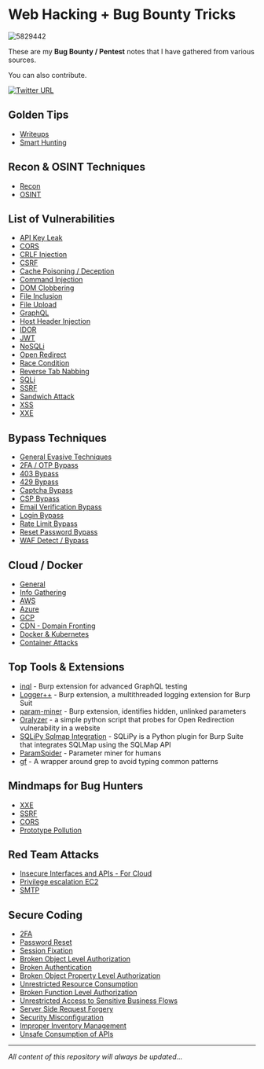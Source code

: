 # Web Hacking + Bug Bounty Tricks
![5829442](https://github.com/Mehdi0x90/Web_Hacking/assets/17106836/5ffcc3e2-3cc0-4327-b5f9-00c58f524c6b)

These are my **Bug Bounty / Pentest** notes that I have gathered from various sources. 

You can also contribute.

[![Twitter URL](https://img.shields.io/twitter/follow/mehdi0x90)](https://twitter.com/mehdi0x90)


## Golden Tips
* [Writeups](https://github.com/Mehdi0x90/Web_Hacking/blob/main/writeups.md)
* [Smart Hunting](https://github.com/Mehdi0x90/Web_Hacking/blob/main/smart%20hunting.md)


## Recon & OSINT Techniques
* [Recon](https://github.com/Mehdi0x90/Web_Hacking/blob/main/Recon.md)
* [OSINT](https://github.com/Mehdi0x90/Web_Hacking/blob/main/OSINT.md)


## List of Vulnerabilities
* [API Key Leak](https://github.com/Mehdi0x90/Web_Hacking/blob/main/API%20Key%20Leak.md)
* [CORS](https://github.com/Mehdi0x90/Web_Hacking/blob/main/CORS%20-%20Misconfigurations%20%26%20Bypass.md)
* [CRLF Injection](https://github.com/Mehdi0x90/Web_Hacking/blob/main/CRLF.md)
* [CSRF](https://github.com/Mehdi0x90/Web_Hacking/blob/main/CSRF.md)
* [Cache Poisoning / Deception](https://github.com/Mehdi0x90/Web_Hacking/blob/main/Cache%20Deception.md)
* [Command Injection](https://github.com/Mehdi0x90/Web_Hacking/blob/main/Command%20Injection.md)
* [DOM Clobbering](https://github.com/Mehdi0x90/Web_Hacking/blob/main/Dom%20Clobbering.md)
* [File Inclusion](https://github.com/Mehdi0x90/Web_Hacking/blob/main/File%20Inclusion.md)
* [File Upload](https://github.com/Mehdi0x90/Web_Hacking/blob/main/File%20Upload.md)
* [GraphQL](https://github.com/Mehdi0x90/Web_Hacking/blob/main/GraphQL.md)
* [Host Header Injection](https://github.com/Mehdi0x90/Web_Hacking/blob/main/Host%20Header%20Injection.md)
* [IDOR](https://github.com/Mehdi0x90/Web_Hacking/blob/main/IDOR.md)
* [JWT](https://github.com/Mehdi0x90/Web_Hacking/blob/main/JWT.md)
* [NoSQLi](https://github.com/Mehdi0x90/Web_Hacking/blob/main/NoSQL%20Injection.md)
* [Open Redirect](https://github.com/Mehdi0x90/Web_Hacking/blob/main/Open%20Redirect.md)
* [Race Condition](https://github.com/Mehdi0x90/Web_Hacking/blob/main/Race%20Condition.md)
* [Reverse Tab Nabbing](https://github.com/Mehdi0x90/Web_Hacking/blob/main/Reverse%20Tab%20Nabbing.md)
* [SQLi](https://github.com/Mehdi0x90/Web_Hacking/blob/main/SQL%20Injection.md)
* [SSRF](https://github.com/Mehdi0x90/Web_Hacking/blob/main/SSRF.md)
* [Sandwich Attack](https://github.com/Mehdi0x90/Web_Hacking/blob/main/Sandwich%20attack.md)
* [XSS](https://github.com/Mehdi0x90/Web_Hacking/blob/main/XSS.md)
* [XXE](https://github.com/Mehdi0x90/Web_Hacking/blob/main/XXE.md)


## Bypass Techniques
* [General Evasive Techniques](https://github.com/Mehdi0x90/Web_Hacking/blob/main/Evasive%20Techniques.md)
* [2FA / OTP Bypass](https://github.com/Mehdi0x90/Web_Hacking/blob/main/2FA_OTP_Bypass.md)
* [403 Bypass](https://github.com/Mehdi0x90/Web_Hacking/blob/main/403%20Bypass.md)
* [429 Bypass](https://github.com/Mehdi0x90/Web_Hacking/blob/main/429%20Bypass.md)
* [Captcha Bypass](https://github.com/Mehdi0x90/Web_Hacking/blob/main/Captcha%20Bypass.md)
* [CSP Bypass](https://github.com/Mehdi0x90/Web_Hacking/blob/main/CSP%20Bypass.md)
* [Email Verification Bypass](https://github.com/Mehdi0x90/Web_Hacking/blob/main/email%20verification%20bypass.md)
* [Login Bypass](https://github.com/Mehdi0x90/Web_Hacking/blob/main/Login%20Bypass.md)
* [Rate Limit Bypass](https://github.com/Mehdi0x90/Web_Hacking/blob/main/Rate%20Limit%20Bypass.md)
* [Reset Password Bypass](https://github.com/Mehdi0x90/Web_Hacking/blob/main/Reset%20Password%20Bypass.md)
* [WAF Detect / Bypass](https://github.com/Mehdi0x90/Web_Hacking/blob/main/WAF%20Bypass.md)


## Cloud / Docker
* [General](https://github.com/Mehdi0x90/Web_Hacking/blob/main/Cloud-General.md)
* [Info Gathering](https://github.com/Mehdi0x90/Web_Hacking/blob/main/Cloud%20-%20Info%20Gathering.md)
* [AWS](https://github.com/Mehdi0x90/Web_Hacking/blob/main/Cloud%20-%20AWS.md)
* [Azure](https://github.com/Mehdi0x90/Web_Hacking/blob/main/Cloud%20-%20Azure.md)
* [GCP](https://github.com/Mehdi0x90/Web_Hacking/blob/main/Cloud%20-%20GCP.md)
* [CDN - Domain Fronting](https://github.com/Mehdi0x90/Web_Hacking/blob/main/Cloud%20-%20CDN%20-%20Domain%20Fronting.md)
* [Docker & Kubernetes](https://github.com/Mehdi0x90/Web_Hacking/blob/main/Cloud%20-%20Docker%20%26%20Kubernetes.md)
* [Container Attacks](https://github.com/Mehdi0x90/Web_Hacking/blob/main/Container%20Attacks.md)


## Top Tools & Extensions
* [inql](https://github.com/doyensec/inql) - Burp extension for advanced GraphQL testing
* [Logger++](https://github.com/Mehdi0x90/Web_Hacking/blob/main/LoggerPlusPlus.md) - Burp extension, a multithreaded logging extension for Burp Suit
* [param-miner](https://github.com/PortSwigger/param-miner) - Burp extension, identifies hidden, unlinked parameters
* [Oralyzer](https://github.com/r0075h3ll/Oralyzer) - a simple python script that probes for Open Redirection vulnerability in a website
* [SQLiPy Sqlmap Integration](https://portswigger.net/bappstore/f154175126a04bfe8edc6056f340f52e) - SQLiPy is a Python plugin for Burp Suite that integrates SQLMap using the SQLMap API
* [ParamSpider](https://github.com/0xKayala/ParamSpider) - Parameter miner for humans
* [gf](https://github.com/tomnomnom/gf) - A wrapper around grep to avoid typing common patterns


## Mindmaps for Bug Hunters
* [XXE](mindmaps-pdf/XXE.pdf)
* [SSRF](mindmaps-pdf/SSRF.pdf)
* [CORS](mindmaps-pdf/CORS.pdf)
* [Prototype Pollution](mindmaps-pdf/Prototype%20Pollution.pdf)

## Red Team Attacks
* [Insecure Interfaces and APIs - For Cloud](https://github.com/Mehdi0x90/Web_Hacking/blob/main/Insecure%20Interfaces%20and%20APIs.md)
* [Privilege escalation EC2](https://github.com/Mehdi0x90/Web_Hacking/blob/main/Privilege%20escalation%20EC2.md)
* [SMTP](https://github.com/Mehdi0x90/Web_Hacking/blob/main/Red%20Team%20-%20SMTP.md)

## Secure Coding
* [2FA](https://github.com/Mehdi0x90/Web_Hacking/blob/main/Secure%20Coding%20-%202FA.md)
* [Password Reset](https://github.com/Mehdi0x90/Web_Hacking/blob/main/Secure%20Coding%20-%20Password%20Reset.md)
* [Session Fixation](https://github.com/Mehdi0x90/Web_Hacking/blob/main/Secure%20Coding%20-%20Session%20Fixation.md)
* [Broken Object Level Authorization](https://github.com/Mehdi0x90/Web_Hacking/blob/main/Secure%20Coding%20-%20Broken%20Object%20Level%20Authorization.md)
* [Broken Authentication](https://github.com/Mehdi0x90/Web_Hacking/blob/main/Secure%20Coding%20-%20Broken%20Authentication.md)
* [Broken Object Property Level Authorization](https://github.com/Mehdi0x90/Web_Hacking/blob/main/Secure%20Coding%20-%20Broken%20Object%20Property%20Level%20Authorization.md)
* [Unrestricted Resource Consumption](https://github.com/Mehdi0x90/Web_Hacking/blob/main/Secure%20Coding%20-%20Unrestricted%20Resource%20Consumption.md)
* [Broken Function Level Authorization](https://github.com/Mehdi0x90/Web_Hacking/blob/main/Secure%20Coding%20-%20Broken%20Function%20Level%20Authorization.md)
* [Unrestricted Access to Sensitive Business Flows](https://github.com/Mehdi0x90/Web_Hacking/blob/main/Secure%20Coding%20-%20Unrestricted%20Access%20to%20Sensitive%20Business%20Flows.md)
* [Server Side Request Forgery](https://github.com/Mehdi0x90/Web_Hacking/blob/main/Secure%20Coding%20-%20Server%20Side%20Request%20Forgery.md)
* [Security Misconfiguration](https://github.com/Mehdi0x90/Web_Hacking/blob/main/Secure%20Coding%20-%20Security%20Misconfiguration.md)
* [Improper Inventory Management](https://github.com/Mehdi0x90/Web_Hacking/blob/main/Secure%20Coding%20-%20Improper%20Inventory%20Management.md)
* [Unsafe Consumption of APIs](https://github.com/Mehdi0x90/Web_Hacking/blob/main/Secure%20Coding%20-%20Unsafe%20Consumption%20of%20APIs.md)

-----
*All content of this repository will always be updated...*
